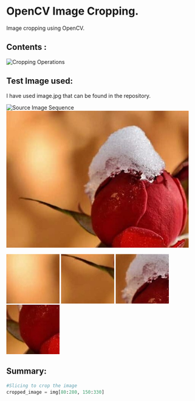 # OpenCV Image Cropping.
Image cropping using OpenCV.
## Contents :

![Cropping Operations](https://learnopencv.com/wp-content/uploads/2021/05/XjRhD6hW7X-1023x549.gif)


## Test Image used: 
I have used image.jpg that can be found in the repository.

![Source Image Sequence](https://learnopencv.com/wp-content/uploads/2021/05/image_and_cropped.jpg)
![Source Image Sequence](image.jpg)

![Source Image Sequence](tile0_0.jpg)
![Source Image Sequence](tile0_130.jpg) 
![Source Image Sequence](tile140_0.jpg)
![Source Image Sequence](tile140_130.jpg)

## Summary:

```python
#Slicing to crop the image
cropped_image = img[80:280, 150:330]

```

